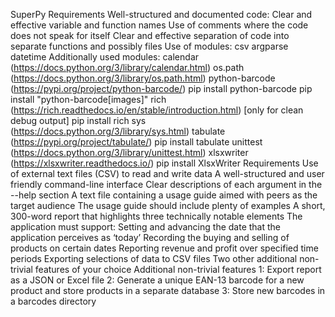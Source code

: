 SuperPy Requirements
Well-structured and documented code:
 Clear and effective variable and function names
 Use of comments where the code does not speak for itself
 Clear and effective separation of code into separate functions and possibly files
Use of modules:
 csv
 argparse
 datetime
Additionally used modules:
 calendar (https://docs.python.org/3/library/calendar.html)
 os.path (https://docs.python.org/3/library/os.path.html)
 python-barcode (https://pypi.org/project/python-barcode/)
pip install python-barcode
pip install "python-barcode[images]"
 rich (https://rich.readthedocs.io/en/stable/introduction.html) [only for clean debug output]
pip install rich
 sys (https://docs.python.org/3/library/sys.html)
 tabulate (https://pypi.org/project/tabulate/)
pip install tabulate
 unittest (https://docs.python.org/3/library/unittest.html)
 xlsxwriter (https://xlsxwriter.readthedocs.io/)
pip install XlsxWriter
Requirements
 Use of external text files (CSV) to read and write data
 A well-structured and user friendly command-line interface
 Clear descriptions of each argument in the --help section
 A text file containing a usage guide aimed with peers as the target audience
 The usage guide should include plenty of examples
 A short, 300-word report that highlights three technically notable elements
The application must support:
 Setting and advancing the date that the application perceives as ‘today’
 Recording the buying and selling of products on certain dates
 Reporting revenue and profit over specified time periods
 Exporting selections of data to CSV files
 Two other additional non-trivial features of your choice
Additional non-trivial features
 1: Export report as a JSON or Excel file
 2: Generate a unique EAN-13 barcode for a new product and store products in a separate database
 3: Store new barcodes in a barcodes directory